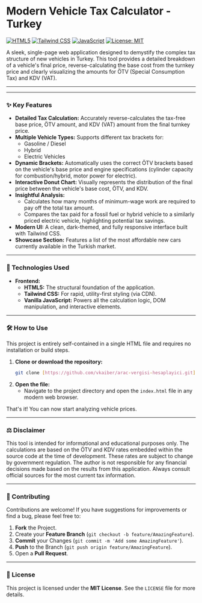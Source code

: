 # Modern Vehicle Tax Calculator - Turkey

[![HTML5](https://img.shields.io/badge/HTML5-E34F26?style=for-the-badge&logo=html5&logoColor=white)](https://developer.mozilla.org/en-US/docs/Web/Guide/HTML/HTML5)
[![Tailwind CSS](https://img.shields.io/badge/Tailwind_CSS-38B2AC?style=for-the-badge&logo=tailwind-css&logoColor=white)](https://tailwindcss.com/)
[![JavaScript](https://img.shields.io/badge/JavaScript-F7DF1E?style=for-the-badge&logo=javascript&logoColor=black)](https://www.javascript.com/)
[![License: MIT](https://img.shields.io/badge/License-MIT-yellow.svg?style=for-the-badge)](https://opensource.org/licenses/MIT)

A sleek, single-page web application designed to demystify the complex tax structure of new vehicles in Turkey. This tool provides a detailed breakdown of a vehicle's final price, reverse-calculating the base cost from the turnkey price and clearly visualizing the amounts for ÖTV (Special Consumption Tax) and KDV (VAT).

---
---

### ✨ Key Features

-   **Detailed Tax Calculation:** Accurately reverse-calculates the tax-free base price, ÖTV amount, and KDV (VAT) amount from the final turnkey price.
-   **Multiple Vehicle Types:** Supports different tax brackets for:
    -   Gasoline / Diesel
    -   Hybrid
    -   Electric Vehicles
-   **Dynamic Brackets:** Automatically uses the correct ÖTV brackets based on the vehicle's base price and engine specifications (cylinder capacity for combustion/hybrid, motor power for electric).
-   **Interactive Donut Chart:** Visually represents the distribution of the final price between the vehicle's base cost, ÖTV, and KDV.
-   **Insightful Analysis:**
    -   Calculates how many months of minimum-wage work are required to pay off the total tax amount.
    -   Compares the tax paid for a fossil fuel or hybrid vehicle to a similarly priced electric vehicle, highlighting potential tax savings.
-   **Modern UI:** A clean, dark-themed, and fully responsive interface built with Tailwind CSS.
-   **Showcase Section:** Features a list of the most affordable new cars currently available in the Turkish market.

---

### 🚀 Technologies Used

-   **Frontend:**
    -   **HTML5:** The structural foundation of the application.
    -   **Tailwind CSS:** For rapid, utility-first styling (via CDN).
    -   **Vanilla JavaScript:** Powers all the calculation logic, DOM manipulation, and interactive elements.

---

### 🛠️ How to Use

This project is entirely self-contained in a single HTML file and requires no installation or build steps.

1.  **Clone or download the repository:**
    ```bash
    git clone [https://github.com/vkaiber/arac-vergisi-hesaplayici.git]
    ```
2.  **Open the file:**
    -   Navigate to the project directory and open the `index.html` file in any modern web browser.

That's it! You can now start analyzing vehicle prices.

---

### ⚖️ Disclaimer

This tool is intended for informational and educational purposes only. The calculations are based on the ÖTV and KDV rates embedded within the source code at the time of development. These rates are subject to change by government regulation. The author is not responsible for any financial decisions made based on the results from this application. Always consult official sources for the most current tax information.

---

### 🤝 Contributing

Contributions are welcome! If you have suggestions for improvements or find a bug, please feel free to:

1.  **Fork** the Project.
2.  Create your **Feature Branch** (`git checkout -b feature/AmazingFeature`).
3.  **Commit** your Changes (`git commit -m 'Add some AmazingFeature'`).
4.  **Push** to the Branch (`git push origin feature/AmazingFeature`).
5.  Open a **Pull Request**.

---

### 📜 License

This project is licensed under the **MIT License**. See the `LICENSE` file for more details.
